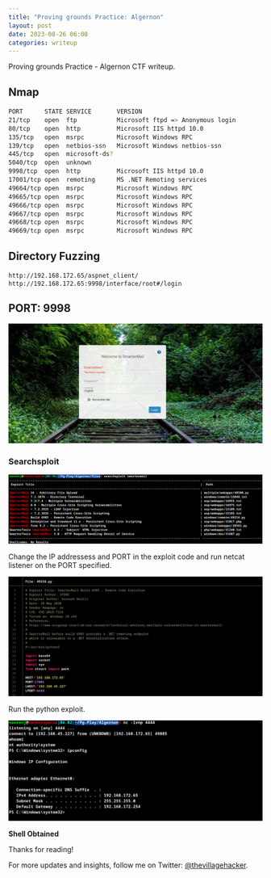 ```yaml
---
title: "Proving grounds Practice: Algernon"
layout: post
date: 2023-08-26 06:00
categories: writeup
---
```


Proving grounds Practice - Algernon CTF writeup.

## Nmap

```sh
PORT      STATE SERVICE       VERSION
21/tcp    open  ftp           Microsoft ftpd => Anonymous login
80/tcp    open  http          Microsoft IIS httpd 10.0
135/tcp   open  msrpc         Microsoft Windows RPC
139/tcp   open  netbios-ssn   Microsoft Windows netbios-ssn
445/tcp   open  microsoft-ds?
5040/tcp  open  unknown
9998/tcp  open  http          Microsoft IIS httpd 10.0
17001/tcp open  remoting      MS .NET Remoting services
49664/tcp open  msrpc         Microsoft Windows RPC
49665/tcp open  msrpc         Microsoft Windows RPC
49666/tcp open  msrpc         Microsoft Windows RPC
49667/tcp open  msrpc         Microsoft Windows RPC
49668/tcp open  msrpc         Microsoft Windows RPC
49669/tcp open  msrpc         Microsoft Windows RPC
```

## Directory Fuzzing

```text
http://192.168.172.65/aspnet_client/
http://192.168.172.65:9998/interface/root#/login
```

## PORT: 9998

![img](/assets/images/CTF/Proving_Grounds/Algernon/9998.png)

### Searchsploit

![img](/assets/images/CTF/Proving_Grounds/Algernon/searchsploit.png)

Change the IP addressess and PORT in the exploit code and run netcat listener on the PORT specified.

![img](/assets/images/CTF/Proving_Grounds/Algernon/exploit.png)

Run the python exploit.

![img](/assets/images/CTF/Proving_Grounds/Algernon/shell.png)

**Shell Obtained**

Thanks for reading!

For more updates and insights, follow me on Twitter: [@thevillagehacker](https://twitter.com/thevillagehackr).